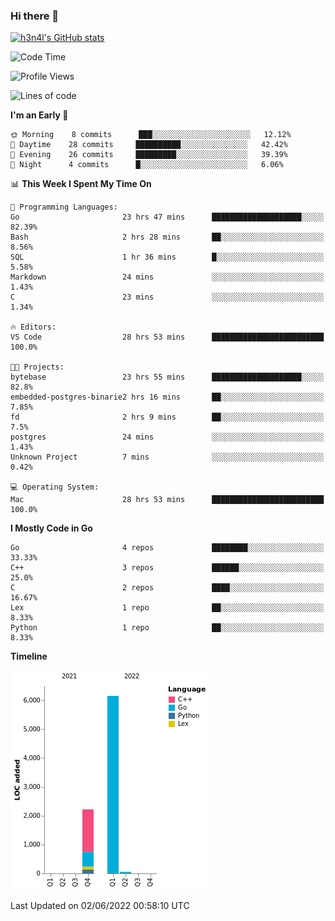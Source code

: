 ### Hi there 👋

[![h3n4l's GitHub stats](https://github-readme-stats.vercel.app/api?username=h3n4l&count_private=true&show_icons=true&theme=radical)](https://github.com/h3n4l/github-readme-stats)

<!--START_SECTION:waka-->
![Code Time](http://img.shields.io/badge/Code%20Time-0%20secs-blue)

![Profile Views](http://img.shields.io/badge/Profile%20Views-3-blue)

![Lines of code](https://img.shields.io/badge/From%20Hello%20World%20I%27ve%20Written-8%20Thousand%20lines%20of%20code-blue)

**I'm an Early 🐤** 

```text
🌞 Morning    8 commits      ███░░░░░░░░░░░░░░░░░░░░░░   12.12% 
🌆 Daytime    28 commits     ██████████░░░░░░░░░░░░░░░   42.42% 
🌃 Evening    26 commits     █████████░░░░░░░░░░░░░░░░   39.39% 
🌙 Night      4 commits      █░░░░░░░░░░░░░░░░░░░░░░░░   6.06%

```


📊 **This Week I Spent My Time On** 

```text
💬 Programming Languages: 
Go                       23 hrs 47 mins      ████████████████████░░░░░   82.39% 
Bash                     2 hrs 28 mins       ██░░░░░░░░░░░░░░░░░░░░░░░   8.56% 
SQL                      1 hr 36 mins        █░░░░░░░░░░░░░░░░░░░░░░░░   5.58% 
Markdown                 24 mins             ░░░░░░░░░░░░░░░░░░░░░░░░░   1.43% 
C                        23 mins             ░░░░░░░░░░░░░░░░░░░░░░░░░   1.34%

🔥 Editors: 
VS Code                  28 hrs 53 mins      █████████████████████████   100.0%

🐱‍💻 Projects: 
bytebase                 23 hrs 55 mins      ████████████████████░░░░░   82.8% 
embedded-postgres-binarie2 hrs 16 mins       ██░░░░░░░░░░░░░░░░░░░░░░░   7.85% 
fd                       2 hrs 9 mins        ██░░░░░░░░░░░░░░░░░░░░░░░   7.5% 
postgres                 24 mins             ░░░░░░░░░░░░░░░░░░░░░░░░░   1.43% 
Unknown Project          7 mins              ░░░░░░░░░░░░░░░░░░░░░░░░░   0.42%

💻 Operating System: 
Mac                      28 hrs 53 mins      █████████████████████████   100.0%

```

**I Mostly Code in Go** 

```text
Go                       4 repos             ████████░░░░░░░░░░░░░░░░░   33.33% 
C++                      3 repos             ██████░░░░░░░░░░░░░░░░░░░   25.0% 
C                        2 repos             ████░░░░░░░░░░░░░░░░░░░░░   16.67% 
Lex                      1 repo              ██░░░░░░░░░░░░░░░░░░░░░░░   8.33% 
Python                   1 repo              ██░░░░░░░░░░░░░░░░░░░░░░░   8.33%

```


**Timeline**

![Chart not found](https://raw.githubusercontent.com/h3n4l/h3n4l/main/charts/bar_graph.png) 


 Last Updated on 02/06/2022 00:58:10 UTC
<!--END_SECTION:waka-->

